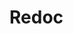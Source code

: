# Redoc

<div id="redoc"></div>
<script src="https://cdn.jsdelivr.net/npm/redoc/bundles/redoc.standalone.js"> </script> 
<script>
    Redoc.init('https://raw.githubusercontent.com/andywalton7/ReDocTest/master/swagger.json', {
        hideDownloadButton: true,
        requiredPropsFirst: 1,
        expandResponses: "200",
        theme: {
        colors: {
            tonalOffset: '0',
            primary: {
            main: '#494B52'
            },
            success: {
            main: '#54b92b'
            },
            http: {
            get: '#FF055E',
            post: '#FF055E',
            put: '#FF055E',
            options: '#d3ca12',
            patch: '#e09d43',
            delete: '#FF055E',
            basic: '#999',
            link: '##FF055E',
            head: '##FF055E',
            },
        },
        typography: {
            fontSize: '14px',
            fontFamily: 'Circular Pro Book, sans-serif',
            headings: {
            fontFamily: 'Circular Pro Black, sans-serif',
            },
        },
        menu: {
            backgroundColor: '#fff',
            textColor: '#404040',
        },
        logo: {
            maxWidth: '180px',
        },
        rightPanel: {
            textColor: '#f7f7f7',
        }
        }
    }, document.getElementById('redoc'))
</script>
